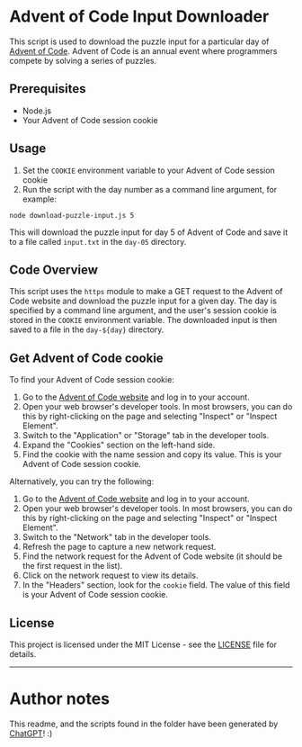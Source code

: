 # Advent of Code Input Downloader

This script is used to download the puzzle input for a particular day of [Advent of Code](https://adventofcode.com/). Advent of Code is an annual event where programmers compete by solving a series of puzzles.

## Prerequisites

- Node.js
- Your Advent of Code session cookie

## Usage

1. Set the `COOKIE` environment variable to your Advent of Code session cookie
2. Run the script with the day number as a command line argument, for example:

```
node download-puzzle-input.js 5
```

This will download the puzzle input for day 5 of Advent of Code and save it to a file called `input.txt` in the `day-05` directory.

## Code Overview

This script uses the `https` module to make a GET request to the Advent of Code website and download the puzzle input for a given day. The day is specified by a command line argument, and the user's session cookie is stored in the `COOKIE` environment variable. The downloaded input is then saved to a file in the `day-${day}` directory.

## Get Advent of Code cookie

To find your Advent of Code session cookie:

1. Go to the [Advent of Code website](https://adventofcode.com/) and log in to your account.
2. Open your web browser's developer tools. In most browsers, you can do this by right-clicking on the page and selecting "Inspect" or "Inspect Element".
3. Switch to the "Application" or "Storage" tab in the developer tools.
4. Expand the "Cookies" section on the left-hand side.
5. Find the cookie with the name session and copy its value. This is your Advent of Code session cookie.

Alternatively, you can try the following:

1. Go to the [Advent of Code website](https://adventofcode.com/) and log in to your account.
2. Open your web browser's developer tools. In most browsers, you can do this by right-clicking on the page and selecting "Inspect" or "Inspect Element".
3. Switch to the "Network" tab in the developer tools.
4. Refresh the page to capture a new network request.
5. Find the network request for the Advent of Code website (it should be the first request in the list).
6. Click on the network request to view its details.
7. In the "Headers" section, look for the `cookie` field. The value of this field is your Advent of Code session cookie.

## License

This project is licensed under the MIT License - see the [LICENSE](LICENSE) file for details.

---

# Author notes
This readme, and the scripts found in the folder have been generated by [ChatGPT](https://openai.com/blog/chatgpt/)! :)
